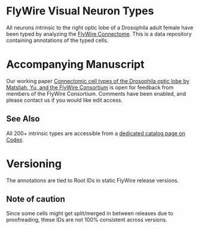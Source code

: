 # FlyWire Visual Neuron Types
All neurons intrinsic to the right optic lobe of a Drosophila adult female have been typed by analyzing the [FlyWire Connectome](https://flywire.ai).
This is a data repository containing annotations of the typed cells.

# Accompanying Manuscript
Our working paper [Connectomic cell types of the Drosophila optic lobe by Matsliah, Yu, and the FlyWire Consortium](https://drive.google.com/drive/folders/17kSjeFTFZBZG-Sy76YjCsZXOUq55jd-E?usp=drive_link) is open for feedback from members of the FlyWire Consortium. Comments have been enabled, and please contact us if you would like edit access.
## See Also
All 200+ intrinsic types are accessible from a [dedicated catalog page on Codex](https://codex.flywire.ai/app/optic_lobe_catalog).

# Versioning
The annotations are tied to Root IDs in static FlyWire release versions.
## Note of caution
Since some cells might get split/merged in between releases due to proofreading, these IDs are not 100% consistent across versions.
